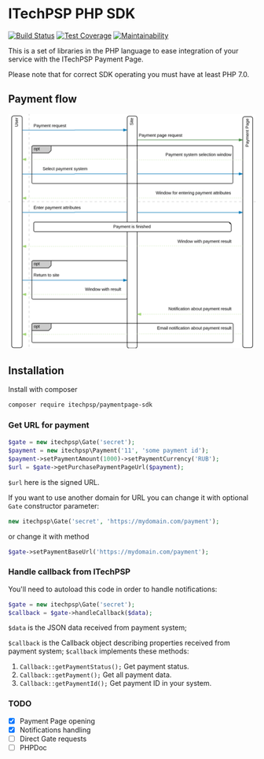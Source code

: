# ITechPSP PHP SDK

[![Build Status](https://travis-ci.org/ITechPSP/paymentpage-sdk-php.svg?branch=master)](https://travis-ci.org/ITechPSP/paymentpage-sdk-php)
[![Test Coverage](https://api.codeclimate.com/v1/badges/13f0385331642461cba7/test_coverage)](https://codeclimate.com/github/ITechPSP/paymentpage_sdk/test_coverage)
[![Maintainability](https://api.codeclimate.com/v1/badges/13f0385331642461cba7/maintainability)](https://codeclimate.com/github/ITechPSP/paymentpage_sdk/maintainability)

This is a set of libraries in the PHP language to ease integration of your service
with the ITechPSP Payment Page.

Please note that for correct SDK operating you must have at least PHP 7.0.  

## Payment flow

![Payment flow](flow.png)

## Installation

Install with composer
```bash
composer require itechpsp/paymentpage-sdk
```

### Get URL for payment

```php
$gate = new itechpsp\Gate('secret');
$payment = new itechpsp\Payment('11', 'some payment id');
$payment->setPaymentAmount(1000)->setPaymentCurrency('RUB');
$url = $gate->getPurchasePaymentPageUrl($payment);
``` 

`$url` here is the signed URL.

If you want to use another domain for URL you can change it with optional `Gate` constructor parameter:
```php
new itechpsp\Gate('secret', 'https://mydomain.com/payment');
```
or change it with method 
```php
$gate->setPaymentBaseUrl('https://mydomain.com/payment');
```

### Handle callback from ITechPSP

You'll need to autoload this code in order to handle notifications:

```php
$gate = new itechpsp\Gate('secret');
$callback = $gate->handleCallback($data);
```

`$data` is the JSON data received from payment system;

`$callback` is the Callback object describing properties received from payment system;
`$callback` implements these methods: 
1. `Callback::getPaymentStatus();`
    Get payment status.
2. `Callback::getPayment();`
    Get all payment data.
3. `Callback::getPaymentId();`
    Get payment ID in your system.
    
### TODO

- [x] Payment Page opening 
- [x] Notifications handling
- [ ] Direct Gate requests
- [ ] PHPDoc
